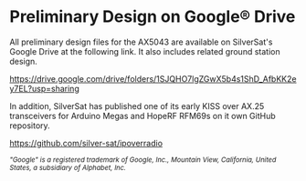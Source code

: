# Preliminary Design on Google® Drive

All preliminary design files for the AX5043 are available on SilverSat's Google Drive at the following link. It also includes related ground station design.

https://drive.google.com/drive/folders/1SJQHO7lgZGwX5b4s1ShD_AfbKK2ey7EL?usp=sharing

In addition, SilverSat has published one of its early KISS over AX.25 transceivers for Arduino Megas and HopeRF RFM69s on it own GitHub repository.

https://github.com/silver-sat/ipoverradio

<sub>*"Google" is a registered trademark of Google, Inc., Mountain View, California, United States, a subsidiary of Alphabet, Inc.*</sub>
